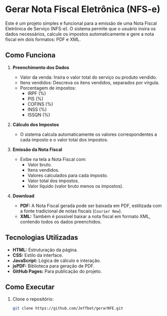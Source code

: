 # Gerar Nota Fiscal Eletrônica (NFS-e)

Este é um projeto simples e funcional para a emissão de uma Nota Fiscal Eletrônica de Serviço (NFS-e). O sistema permite que o usuário insira os dados necessários, calcule os impostos automaticamente e gere a nota fiscal em dois formatos: PDF e XML.

## Como Funciona

1. **Preenchimento dos Dados**
   - Valor da venda: Insira o valor total do serviço ou produto vendido.
   - Itens vendidos: Descreva os itens vendidos, separados por vírgula.
   - Porcentagem de impostos:
     - IRPF (%)
     - PIS (%)
     - COFINS (%)
     - INSS (%)
     - ISSQN (%)

2. **Cálculo dos Impostos**
   - O sistema calcula automaticamente os valores correspondentes a cada imposto e o valor total dos impostos.

3. **Emissão da Nota Fiscal**
   - Exibe na tela a Nota Fiscal com:
     - Valor bruto.
     - Itens vendidos.
     - Valores calculados para cada imposto.
     - Valor total dos impostos.
     - Valor líquido (valor bruto menos os impostos).

4. **Download**
   - **PDF:** A Nota Fiscal gerada pode ser baixada em PDF, estilizada com a fonte tradicional de notas fiscais (`Courier New`).
   - **XML:** Também é possível baixar a nota fiscal em formato XML, contendo todos os dados preenchidos.

## Tecnologias Utilizadas

- **HTML:** Estruturação da página.
- **CSS:** Estilo da interface.
- **JavaScript:** Lógica de cálculo e interação.
- **jsPDF:** Biblioteca para geração de PDF.
- **GitHub Pages:** Para publicação do projeto.

## Como Executar

1. Clone o repositório:
   ```bash
   git clone https://github.com/Jeffbet/gerarNFE.git

